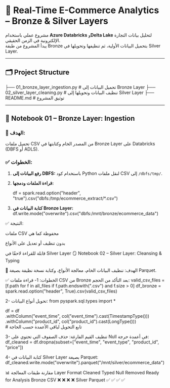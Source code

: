 # 🛒 Real-Time E-Commerce Analytics – Bronze & Silver Layers

مشروع عملي باستخدام **Azure Databricks** و**Delta Lake** لتحليل بيانات التجارة الإلكترونية في الزمن الحقيقي.  
يبدأ المشروع من طبقة Bronze بتحميل البيانات الأولية، ثم تنظيفها وتحويلها في Silver Layer.

---

## 🗂️ Project Structure

├── 01_bronze_layer_ingestion.py # تحميل البيانات إلى Bronze Layer
├── 02_silver_layer_cleaning.py # تنظيف البيانات وتحويلها إلى Silver Layer
├── README.md # توثيق المشروع


---

## 🧱 Notebook 01 – Bronze Layer: Ingestion

### 🎯 الهدف:
تحميل ملفات CSV من المصدر الخام وكتابتها في Bronze Layer على Databricks (DBFS أو ADLS).

### ✅ الخطوات:

1. **رفع البيانات إلى DBFS:**
   باستخدام كود Python لنقل ملفات CSV إلى `/dbfs/tmp/`.

2. **قراءة الملفات ودمجها:**

   df = spark.read.option("header", "true").csv("dbfs:/tmp/ecommerce_extract/*.csv")

3. **كتابة البيانات في Bronze Layer:**
df.write.mode("overwrite").csv("dbfs:/mnt/bronze/ecommerce_data")

✅ النتيجة:

ملفات CSV محفوظة كما هي

بدون تنظيف أو تعديل على الأنواع

قابلة للقراءة لاحقًا في Silver Layer
🪞 Notebook 02 – Silver Layer: Cleansing & Typing

🎯 الهدف:
تنظيف البيانات الخام، معالجة الأنواع، وكتابة نسخة نظيفة بصيغة Parquet.

✅ الخطوات:
1- قراءة ملفات CSV من Bronze بعد التأكد من الحجم:
valid_csv_files = [f.path for f in all_files if f.path.endswith(".csv") and f.size > 0]
df_bronze = spark.read.option("header", True).csv(valid_csv_files)

2- تحويل أنواع البيانات:
from pyspark.sql.types import *

df = df \
    .withColumn("event_time", col("event_time").cast(TimestampType())) \
    .withColumn("product_id", col("product_id").cast(LongType())) \
    # تابع التحويل لباقي الأعمدة حسب الحاجة

3- تنظيف القيم الفارغة:
حذف الصفوف التي تحتوي على Null في أعمدة حرجة:
df_cleaned = df.dropna(subset=["event_time", "event_type", "product_id", "price"])

4- كتابة البيانات في Silver Layer بصيغة Parquet:
df_cleaned.write.mode("overwrite").parquet("/mnt/silver/ecommerce_data")

📊 مقارنة طبقات المعالجة
Layer	  Format	Cleaned	Typed	Null Removed	Ready for Analysis
Bronze	CSV	    ❌	    ❌	       ❌	      ❌
Silver	Parquet	✅	    ✅	       ✅	      ✅

